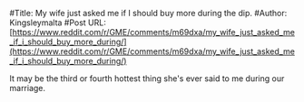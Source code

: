 #Title: My wife just asked me if I should buy more during the dip.
#Author: Kingsleymalta
#Post URL: [https://www.reddit.com/r/GME/comments/m69dxa/my_wife_just_asked_me_if_i_should_buy_more_during/](https://www.reddit.com/r/GME/comments/m69dxa/my_wife_just_asked_me_if_i_should_buy_more_during/)


It may be the third or fourth hottest thing she's ever said to me during our marriage.